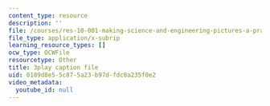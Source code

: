 ```yaml
---
content_type: resource
description: ''
file: /courses/res-10-001-making-science-and-engineering-pictures-a-practical-guide-to-presenting-your-work-spring-2016/0189d8e55c875a23b97dfdc0a235f0e2_sKYY6o71iNM.vtt
file_type: application/x-subrip
learning_resource_types: []
ocw_type: OCWFile
resourcetype: Other
title: 3play caption file
uid: 0189d8e5-5c87-5a23-b97d-fdc0a235f0e2
video_metadata:
  youtube_id: null
---
```

